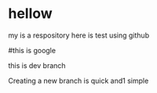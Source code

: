 # hellow
my is a respository
here is test using github


#this is google



this is dev branch

Creating a new branch is quick and1 simple
